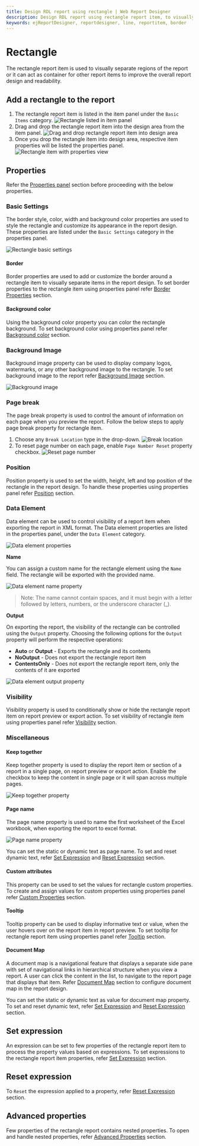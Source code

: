 ```yaml
---
title: Design RDL report using rectangle | Web Report Designer
description: Design RDL report using rectangle report item, to visually separate a region of the report or to combine Images, Text Boxes, Charts etc in one place.
keywords: ejReportDesigner, reportdesigner, line, reportitem, border
---
```


# Rectangle

The rectangle report item is used to visually separate regions of the report or it can act as container for other report items to improve the overall report design and readability.

## Add a rectangle to the report

1. The rectangle report item is listed in the item panel under the `Basic Items` category.
![Rectangle listed in item panel](/static/assets/on-premise/images/report-designer/report-items/rectangle/rectangle-item-in-item-panel.png)
2. Drag and drop the rectangle report item into the design area from the item panel.
![Drag and drop rectangle report item into design area](/static/assets/on-premise/images/report-designer/report-items/rectangle/drag-and-drop-rectangle.png)
3. Once you drop the rectangle item into design area, respective item properties will be listed the properties panel.
![Rectangle item with properties view](/static/assets/on-premise/images/report-designer/report-items/rectangle/rectangle-item-with-properties-view.png)

## Properties

Refer the [Properties panel](./../../compose-report/properties-panel/) section before proceeding with the below properties.

### Basic Settings

The border style, color, width and background color properties are used to style the rectangle and customize its appearance in the report design. These properties are listed under the `Basic Settings` category in the properties panel.

![Rectangle basic settings](/static/assets/on-premise/images/report-designer/report-items/rectangle/rectangle-basic-settings.png)

#### Border

Border properties are used to add or customize the border around a rectangle item to visually separate items in the report design. To set border properties to the rectangle item using properties panel refer [Border Properties](./../../compose-report/common-properties/#border-properties) section.

#### Background color

Using the background color property you can color the rectangle background. To set background color using properties panel refer [Background color](./../../compose-report/common-properties/#background-color) section.

### Background Image

Background image property can be used to display company logos, watermarks, or any other background image to the rectangle. To set background image to the report refer [Background Image](./../../compose-report/background-image/) section.

![Background image](/static/assets/on-premise/images/report-designer/report-items/rectangle/background-image.png)

### Page break

The page break property is used to control the amount of information on each page when you preview the report. Follow the below steps to apply page break property for rectangle item.

1. Choose any `Break Location` type in the drop-down.
![Break location](/static/assets/on-premise/images/report-designer/report-items/rectangle/break-location-types.png)
2. To reset page number on each page, enable `Page Number Reset` property checkbox.
![Reset page number](/static/assets/on-premise/images/report-designer/report-items/rectangle/page-break-property.png)

### Position

Position property is used to set the width, height, left and top position of the rectangle in the report design. To handle these properties using properties panel refer [Position](./../../compose-report/common-properties/#position) section.

### Data Element

Data element can be used to control visibility of a report item when exporting the report in XML format. The Data element properties are listed in the properties panel, under the `Data Element` category.

![Data element properties](/static/assets/on-premise/images/report-designer/report-items/rectangle/data-element-properties.png)

<span style="font-weight:bold">Name</span>

You can assign a custom name for the rectangle element using the `Name` field. The rectangle will be exported with the provided name.

![Data element name property](/static/assets/on-premise/images/report-designer/report-items/rectangle/name-property.png)

> Note: The name cannot contain spaces, and it must begin with a letter followed by letters, numbers, or the underscore character (_).

<span style="font-weight:bold">Output</span>

On exporting the report, the visibility of the rectangle can be controlled using the `Output` property. Choosing the following options for the `Output` property will perform the respective operations:

* **Auto** or **Output** - Exports the rectangle and its contents
* **NoOutput** - Does not export the rectangle report item
* **ContentsOnly** - Does not export the rectangle report item, only the contents of it are exported

![Data element output property](/static/assets/on-premise/images/report-designer/report-items/rectangle/output-property.png)

### Visibility

Visibility property is used to conditionally show or hide the rectangle report item on report preview or export action. To set visibility of rectangle item using properties panel refer [Visibility](./../../compose-report/common-properties/#visibility) section.

### Miscellaneous

#### Keep together

Keep together property is used to display the report item or section of a report in a single page, on report preview or export action. Enable the checkbox to keep the content in single page or it will span across multiple pages.

![Keep together property](/static/assets/on-premise/images/report-designer/report-items/rectangle/keep-together-property.png)

#### Page name

The page name property is used to name the first worksheet of the Excel workbook, when exporting the report to excel format.

![Page name property](/static/assets/on-premise/images/report-designer/report-items/rectangle/page-name-property.png)

You can set the static or dynamic text as page name. To set and reset dynamic text, refer [Set Expression](./../../compose-report/properties-panel/#set-expression) and [Reset Expression](./../../compose-report/properties-panel/#reset-expression) section.

#### Custom attributes

This property can be used to set the values for rectangle custom properties. To create and assign values for custom properties using properties panel refer [Custom Properties](./../../compose-report/common-properties/#custom-properties) section.

#### Tooltip

Tooltip property can be used to display informative text or value, when the user hovers over on the report item in report preview. To set tooltip for rectangle report item using properties panel refer [Tooltip](./../../compose-report/common-properties/#tooltip) section.

#### Document Map

A document map is a navigational feature that displays a separate side pane with set of navigational links in hierarchical structure when you view a report. A user can click the content in the list, to navigate to the report page that displays that item. Refer [Document Map](./../../compose-report/document-map/) section to configure document map in the report design.

You can set the static or dynamic text as value for document map property. To set and reset dynamic text, refer [Set Expression](./../../compose-report/properties-panel/#set-expression) and [Reset Expression](./../../compose-report/properties-panel/#reset-expression) section.

## Set expression

An expression can be set to few properties of the rectangle report item to process the property values based on expressions. To set expressions to the rectangle report item properties, refer [Set Expression](./../../compose-report/properties-panel/#set-expression) section.

## Reset expression

To `Reset` the expression applied to a property, refer [Reset Expression](./../../compose-report/properties-panel/#reset-expression) section.

## Advanced properties

Few properties of the rectangle report contains nested properties. To open and handle nested properties, refer [Advanced Properties](./../../compose-report/properties-panel/#advanced-properties) section.
